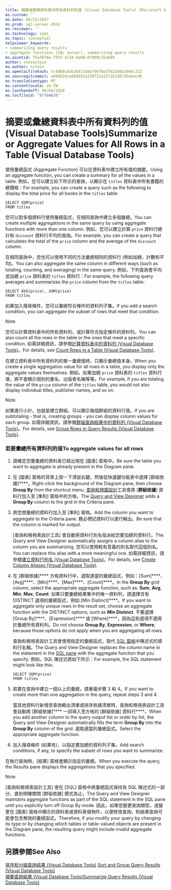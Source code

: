 ```yaml
---
title: 摘要或匯總資料表中所有資料列的值 (Visual Database Tools) |Microsoft Docs
ms.custom: ''
ms.date: 06/13/2017
ms.prod: sql-server-2014
ms.reviewer: ''
ms.technology: ssms
ms.topic: conceptual
helpviewer_keywords:
- summarizing query results
- aggregate functions [SQL Server], summarizing query results
ms.assetid: f5af876e-f937-4110-ba09-07999c35a699
author: stevestein
ms.author: sstein
ms.openlocfilehash: 5c4d80c8ab2b811b8e796f0a37b2180a2866c332
ms.sourcegitcommit: ad4d92dce894592a259721a1571b1d8736abacdb
ms.translationtype: MT
ms.contentlocale: zh-TW
ms.lasthandoff: 08/04/2020
ms.locfileid: "87704626"
---
```

# <a name="summarize-or-aggregate-values-for-all-rows-in-a-table-visual-database-tools"></a><span data-ttu-id="23e7d-102">摘要或彙總資料表中所有資料列的值 (Visual Database Tools)</span><span class="sxs-lookup"><span data-stu-id="23e7d-102">Summarize or Aggregate Values for All Rows in a Table (Visual Database Tools)</span></span>
  <span data-ttu-id="23e7d-103">使用彙總函式 (Aggregate Function) 可以在資料表中建立所有值的摘要。</span><span class="sxs-lookup"><span data-stu-id="23e7d-103">Using an aggregate function, you can create a summary for all the values in a table.</span></span> <span data-ttu-id="23e7d-104">例如，您可以建立如下所示的查詢，以顯示在 `titles` 資料表中所有書籍的總價格：</span><span class="sxs-lookup"><span data-stu-id="23e7d-104">For example, you can create a query such as the following to display the total price for all books in the `titles` table:</span></span>  
  
```  
SELECT SUM(price)  
FROM titles  
```  
  
 <span data-ttu-id="23e7d-105">您可以對多個資料行使用彙總函式，在相同查詢中建立多個彙總。</span><span class="sxs-lookup"><span data-stu-id="23e7d-105">You can create multiple aggregations in the same query by using aggregate functions with more than one column.</span></span> <span data-ttu-id="23e7d-106">例如，您可以建立計算 `price` 資料行總計和 `discount` 資料行平均的查詢。</span><span class="sxs-lookup"><span data-stu-id="23e7d-106">For example, you can create a query that calculates the total of the `price` column and the average of the `discount` column.</span></span>  
  
 <span data-ttu-id="23e7d-107">在相同查詢中，您也可以使用不同的方法彙總相同的資料行 (例如加總、計數和平均)。</span><span class="sxs-lookup"><span data-stu-id="23e7d-107">You can also aggregate the same column in different ways (such as totaling, counting, and averaging) in the same query.</span></span> <span data-ttu-id="23e7d-108">例如，下列查詢會平均並加總 `price` 資料表的 `titles` 資料行：</span><span class="sxs-lookup"><span data-stu-id="23e7d-108">For example, the following query averages and summarizes the `price` column from the `titles` table:</span></span>  
  
```  
SELECT AVG(price), SUM(price)  
FROM titles  
```  
  
 <span data-ttu-id="23e7d-109">如果加入搜尋條件，您可以彙總符合條件的資料列子集。</span><span class="sxs-lookup"><span data-stu-id="23e7d-109">If you add a search condition, you can aggregate the subset of rows that meet that condition.</span></span>  
  
> [!NOTE]  
>  <span data-ttu-id="23e7d-110">您可以計算資料表中的所有資料列，或計算符合指定條件的資料列。</span><span class="sxs-lookup"><span data-stu-id="23e7d-110">You can also count all the rows in the table or the ones that meet a specific condition.</span></span> <span data-ttu-id="23e7d-111">如需詳細資訊，請參閱[計算資料表中的資料列 &#40;Visual Database Tools&#41;](visual-database-tools.md)。</span><span class="sxs-lookup"><span data-stu-id="23e7d-111">For details, see [Count Rows in a Table &#40;Visual Database Tools&#41;](visual-database-tools.md).</span></span>  
  
 <span data-ttu-id="23e7d-112">在建立資料表中所有資料列的單一彙總值時，只顯示彙總值本身。</span><span class="sxs-lookup"><span data-stu-id="23e7d-112">When you create a single aggregation value for all rows in a table, you display only the aggregate values themselves.</span></span> <span data-ttu-id="23e7d-113">例如，如果加總 `price` 資料表的 `titles` 資料行值，將不會顯示個別的書名、出版者名稱等等。</span><span class="sxs-lookup"><span data-stu-id="23e7d-113">For example, if you are totaling the value of the `price` column of the `titles` table, you would not also display individual titles, publisher names, and so on.</span></span>  
  
> [!NOTE]  
>  <span data-ttu-id="23e7d-114">如果進行小計，也就是建立群組，可以顯示每個群組的資料行值。</span><span class="sxs-lookup"><span data-stu-id="23e7d-114">If you are subtotaling - that is, creating groups - you can display column values for each group.</span></span> <span data-ttu-id="23e7d-115">如需詳細資訊，請參閱[群組查詢結果中的資料列 &#40;Visual Database Tools&#41;](group-rows-in-query-results-visual-database-tools.md)。</span><span class="sxs-lookup"><span data-stu-id="23e7d-115">For details, see [Group Rows in Query Results &#40;Visual Database Tools&#41;](group-rows-in-query-results-visual-database-tools.md).</span></span>  
  
### <a name="to-aggregate-values-for-all-rows"></a><span data-ttu-id="23e7d-116">若要彙總所有資料列的值</span><span class="sxs-lookup"><span data-stu-id="23e7d-116">To aggregate values for all rows</span></span>  
  
1.  <span data-ttu-id="23e7d-117">請確定您要彙總的資料表已經出現在 [圖表] 窗格中。</span><span class="sxs-lookup"><span data-stu-id="23e7d-117">Be sure the table you want to aggregate is already present in the Diagram pane.</span></span>  
  
2.  <span data-ttu-id="23e7d-118">在 [圖表] 窗格的背景上按一下滑鼠右鍵，然後從快速鍵功能表中選擇 [群組依據]\*\*\*\*。</span><span class="sxs-lookup"><span data-stu-id="23e7d-118">Right-click the background of the Diagram pane, then choose **Group By** from the shortcut menu.</span></span> <span data-ttu-id="23e7d-119">[查詢和視圖設計](query-and-view-designer-tools-visual-database-tools.md)工具會將 [**群組依據**] 資料行加入至 [準則] 窗格中的方格。</span><span class="sxs-lookup"><span data-stu-id="23e7d-119">The [Query and View Designer](query-and-view-designer-tools-visual-database-tools.md) adds a **Group By** column to the grid in the Criteria pane.</span></span>  
  
3.  <span data-ttu-id="23e7d-120">將您想彙總的資料行加入至 [準則] 窗格。</span><span class="sxs-lookup"><span data-stu-id="23e7d-120">Add the column you want to aggregate to the Criteria pane.</span></span> <span data-ttu-id="23e7d-121">務必標記資料行以進行輸出。</span><span class="sxs-lookup"><span data-stu-id="23e7d-121">Be sure that the column is marked for output.</span></span>  
  
     <span data-ttu-id="23e7d-122">[查詢和檢視表設計工具] 會自動將資料行別名指派給您要加總的資料行。</span><span class="sxs-lookup"><span data-stu-id="23e7d-122">The Query and View Designer automatically assigns a column alias to the column you are summarizing.</span></span> <span data-ttu-id="23e7d-123">您可以使用較有意義的別名取代這個別名。</span><span class="sxs-lookup"><span data-stu-id="23e7d-123">You can replace this alias with a more meaningful one.</span></span> <span data-ttu-id="23e7d-124">如需詳細資訊，請參閱[建立資料行別名 &#40;Visual Database Tools&#41;](create-column-aliases-visual-database-tools.md)。</span><span class="sxs-lookup"><span data-stu-id="23e7d-124">For details, see [Create Column Aliases &#40;Visual Database Tools&#41;](create-column-aliases-visual-database-tools.md).</span></span>  
  
4.  <span data-ttu-id="23e7d-125">在 [群組依據]\*\*\*\* 方格資料行中，選取適當的彙總函式，例如：[Sum]\*\*\*\*、[Avg]\*\*\*\*、[Min]\*\*\*\*、[Max]\*\*\*\*、[Count]\*\*\*\*。</span><span class="sxs-lookup"><span data-stu-id="23e7d-125">In the **Group By** grid column, select the appropriate aggregate function, such as: **Sum**, **Avg**, **Min**, **Max**, **Count**.</span></span> <span data-ttu-id="23e7d-126">如果只要彙總結果集中的唯一資料列，請選擇含有 DISTINCT 選項的彙總函式，例如 [Min Distinct]\*\*\*\*。</span><span class="sxs-lookup"><span data-stu-id="23e7d-126">If you want to aggregate only unique rows in the result set, choose an aggregate function with the DISTINCT options, such as **Min Distinct**.</span></span> <span data-ttu-id="23e7d-127">不要選擇 [Group By]\*\*\*\*、[Expression]\*\*\*\* 或 [Where]\*\*\*\*，因為這些選項不適用於彙總所有資料列。</span><span class="sxs-lookup"><span data-stu-id="23e7d-127">Do not choose **Group By**, **Expression**, or **Where**, because those options do not apply when you are aggregating all rows.</span></span>  
  
     <span data-ttu-id="23e7d-128">查詢和檢視表設計工具會使用指定的彙總函式，取代 [SQL 窗格](sql-pane-visual-database-tools.md)中陳述式的資料行名稱。</span><span class="sxs-lookup"><span data-stu-id="23e7d-128">The Query and View Designer replaces the column name in the statement in the [SQL pane](sql-pane-visual-database-tools.md) with the aggregate function that you specify.</span></span> <span data-ttu-id="23e7d-129">例如，SQL 陳述式將如下所示：</span><span class="sxs-lookup"><span data-stu-id="23e7d-129">For example, the SQL statement might look like this:</span></span>  
  
    ```  
    SELECT SUM(price)  
    FROM titles  
    ```  
  
5.  <span data-ttu-id="23e7d-130">若要在查詢中建立一個以上的彙總，請重複步驟 3 和 4。</span><span class="sxs-lookup"><span data-stu-id="23e7d-130">If you want to create more than one aggregation in the query, repeat steps 3 and 4.</span></span>  
  
     <span data-ttu-id="23e7d-131">當其他資料行新增至查詢輸出清單或排序依據清單時，查詢和檢視表設計工具會自動將 [群組依據]\*\*\*\* 一詞填入至方格的 [群組依據] 資料行\*\*\*\*。</span><span class="sxs-lookup"><span data-stu-id="23e7d-131">When you add another column to the query output list or order by list, the Query and View Designer automatically fills the term **Group By** into the **Group By** column of the grid.</span></span> <span data-ttu-id="23e7d-132">選取適當的彙總函式。</span><span class="sxs-lookup"><span data-stu-id="23e7d-132">Select the appropriate aggregate function.</span></span>  
  
6.  <span data-ttu-id="23e7d-133">加入搜尋條件 (如果有)，以指定要加總的資料列子集。</span><span class="sxs-lookup"><span data-stu-id="23e7d-133">Add search conditions, if any, to specify the subset of rows you want to summarize.</span></span>  
  
 <span data-ttu-id="23e7d-134">在執行查詢時，[結果] 窗格會顯示指定的彙總。</span><span class="sxs-lookup"><span data-stu-id="23e7d-134">When you execute the query, the Results pane displays the aggregations that you specified.</span></span>  
  
> [!NOTE]  
>  <span data-ttu-id="23e7d-135">[查詢和檢視表設計工具] 會在 [SQL] 窗格中將彙總函式保持為 SQL 陳述式的一部分，直到明確關閉 [群組依據] 模式為止。</span><span class="sxs-lookup"><span data-stu-id="23e7d-135">The Query and View Designer maintains aggregate functions as part of the SQL statement in the SQL pane until you explicitly turn off Group By mode.</span></span> <span data-ttu-id="23e7d-136">因此，如果您變更查詢類型，或變更在 [圖表] 窗格中顯示的資料表或資料表值物件，以便修改查詢，則結果查詢可能會包含無效的彙總函式。</span><span class="sxs-lookup"><span data-stu-id="23e7d-136">Therefore, if you modify your query by changing its type or by changing which tables or table-valued objects are present in the Diagram pane, the resulting query might include invalid aggregate functions.</span></span>  
  
## <a name="see-also"></a><span data-ttu-id="23e7d-137">另請參閱</span><span class="sxs-lookup"><span data-stu-id="23e7d-137">See Also</span></span>  
 <span data-ttu-id="23e7d-138">[排序和分組查詢結果 &#40;Visual Database Tools&#41;](sort-and-group-query-results-visual-database-tools.md) </span><span class="sxs-lookup"><span data-stu-id="23e7d-138">[Sort and Group Query Results &#40;Visual Database Tools&#41;](sort-and-group-query-results-visual-database-tools.md) </span></span>  
 [<span data-ttu-id="23e7d-139">摘要查詢結果 &#40;Visual Database Tools&#41;</span><span class="sxs-lookup"><span data-stu-id="23e7d-139">Summarize Query Results &#40;Visual Database Tools&#41;</span></span>](summarize-query-results-visual-database-tools.md)  
  
  
